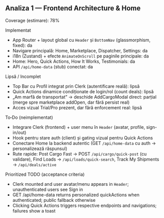 ## Analiza 1 — Frontend Architecture & Home

Coverage (estimare): 78%

Implementat
- App Router + layout global cu `Header` și `BottomNav` (glassmorphism, fixed): da
- Navigare principală: Home, Marketplace, Dispatcher, Settings: da
- i18n (Zustand) + efecte `AnimateOnScroll` pe paginile principale: da
- Home: Hero, Quick Actions, How It Works, Testimonials: da
- API `/api/home-data` (stub) conectat: da

Lipsă / Incomplet
- Top Bar cu Profil integrat prin Clerk (autentificare reală): lipsă
- Quick Actions dinamice condiționate de login/rol (count deals): lipsă
- „Am marfă de transportat” → deschide AddCargoModal direct: parțial (merge spre marketplace addOpen, dar fără persist real)
- Acces vizual Trial/Pro prezent, dar fără enforcement real: lipsă

To‑Do (neimplementat)
- Integrare Clerk (frontend) + user menu în `Header` (avatar, profile, sign-in/out)
- Hook pentru stare auth (client) și gating vizual pentru Quick Actions
- Conectare Home la backend autentic (GET `/api/home-data` cu auth → personalizează răspunsul)
- Rute rapide: Post Cargo Fast → POST `/api/cargo/quick-post` (cu validare), Find Loads → `/api/loads/quick-search`, Track My Shipments → `/api/deals/active`

Prioritized TODO (acceptance criteria)
- Clerk mounted and user avatar/menu appears in `Header`; unauthenticated users see Sign in
- GET /api/home-data returns personalized quickActions when authenticated; public fallback otherwise
- Clicking Quick Actions triggers respective endpoints and navigations; failures show a toast

